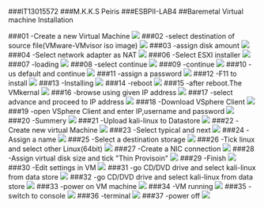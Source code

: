 ###IT13015572
###M.K.K.S Peiris
###ESBPII-LAB4
##Baremetal Virtual machine Installation

###01 -Create a new Virtual Machine
![](http://i.imgur.com/umBABIq.jpg)
###02 -select destination of source file(VMware-VMvisor iso image)
![](http://i.imgur.com/WacVs3N.jpg)
###03 -assign disk amount
![](http://i.imgur.com/o7O2TxP.jpg)
###04 -Select network adapter as NAT
![](http://i.imgur.com/ihqCTIl.jpg)
###06 -Select ESXI installer
![](http://i.imgur.com/2ggB8zS.jpg)
###07 -loading
![](http://i.imgur.com/IEfAeX6.jpg)
###08 -select continue
![](http://i.imgur.com/gUB81Ch.jpg)
###09 -continue 
![](http://i.imgur.com/j6sUvNo.jpg)
###10 -us default and continue
![](http://i.imgur.com/oTq1tau.jpg)
###11 -assign a password
![](http://i.imgur.com/CFW0eX7.jpg)
###12 -F11 to install
![](http://i.imgur.com/HqLvCDW.jpg)
###13 -Installing
![](http://i.imgur.com/9JLtubz.jpg)
###14 -reboot
![](http://i.imgur.com/qrNhRXv.jpg)
###15 -after reboot.The VMkernal
![](http://i.imgur.com/Ian80qr.jpg)
###16 -browse using given IP address
![](http://i.imgur.com/D9t7HG9.jpg)
###17 -select advance and proceed to IP address
![](http://i.imgur.com/25pNDRM.jpg)
###18 -Download VSphere Client
![](http://i.imgur.com/CZ56vnf.jpg)
###19 -open VSphere Client and enter IP,username and password
![](http://i.imgur.com/JIl6GkJ.jpg)
###20 -Summery
![](http://i.imgur.com/VbUc7HM.jpg)
###21 -Upload kali-linux to Datastore
![](http://i.imgur.com/mARzqds.jpg)
###22 -Create new virtual Machine
![](http://i.imgur.com/d0ur34l.jpg)
###23 -Select typical and next
![](http://i.imgur.com/KOamWH9.jpg)
###24 -Assign a name
![](http://i.imgur.com/ZTDRXzR.jpg)
###25 -Select a destination storage
![](http://i.imgur.com/TbyokmJ.jpg)
###26 -Tick linux and select other Linux(64bit)
![](http://i.imgur.com/TFEjDwy.jpg)
###27 -Create a NIC connection
![](http://i.imgur.com/7PPeFEu.jpg)
###28 -Assign virtual disk size and tick "Thin Provisoin"
![](http://i.imgur.com/f0eU35O.jpg)
###29 -Finish
![](http://i.imgur.com/SjNy0yf.jpg)
###30 -Edit settings in VM 
![](http://i.imgur.com/BOC01lV.jpg)
###31 -go CD/DVD drive and select kali-linux from data store
![](http://i.imgur.com/k0aZaZp.jpg)
###32 -go CD/DVD drive and select kali-linux from data store
![](http://i.imgur.com/ejYjVCl.jpg)
###33 -power on VM machine
![](http://i.imgur.com/Eh0Yoda.jpg)
###34 -VM running
![](http://i.imgur.com/fHU2SDn.jpg)
###35 -switch to console
![](http://i.imgur.com/m2WgU9E.jpg)
###36 -terminal
![](http://i.imgur.com/Owpv35f.jpg)
###37 -power off
![](http://i.imgur.com/JYF5pix.jpg)
